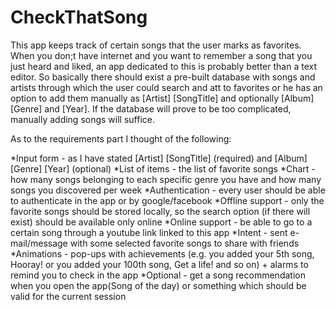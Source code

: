 # CheckThatSong


This app keeps track of certain songs that the user marks as favorites.
When you don;t have internet and you want to remember a song that you just heard and liked,
an app dedicated to this is probably better than a text editor. 
So basically there should exist a pre-built database with songs and artists 
through which the user could search and att to favorites or he has an option to add
them manually as [Artist] [SongTitle] and optionally [Album] [Genre] and [Year]. 
If the database will prove to be too complicated, manually adding songs will suffice.

As to the requirements part I thought of the following:

*Input form - as I have stated [Artist] [SongTitle] (required) and [Album] [Genre] [Year] (optional)
*List of items - the list of favorite songs
*Chart - how many songs belonging to each specific genre you have and 
	 how many songs you discovered per week
*Authentication - every user should be able to authenticate in the app or by google/facebook
*Offline support - only the favorite songs should be stored locally, so the search option 
		   (if there will exist) should be available only online
*Online support - be able to go to a certain song through a youtube link linked to this app
*Intent - sent e-mail/message with some selected favorite songs to share with friends
*Animations - pop-ups with achievements (e.g. you added your 5th song, Hooray! or you added your 100th song,
	Get a life! and so on)
	+ alarms to remind you to check in the app
*Optional - get a song recommendation when you open the app(Song of the day) or something 
	    which should be valid for the current session
